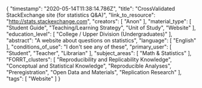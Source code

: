 {
    "timestamp": "2020-05-14T11:38:14.786Z",
    "title": "CrossValidated StackExchange site (for statistics Q&A)",
    "link_to_resource": "http://stats.stackexchange.com",
    "creators": [
        "Anon"
    ],
    "material_type": [
        "Student Guide",
        "Teaching/Learning Strategy",
        "Unit of Study",
        "Website"
    ],
    "education_level": [
        "College / Upper Division (Undergraduates)"
    ],
    "abstract": "A website about questions on statistics",
    "language": [
        "English"
    ],
    "conditions_of_use": "I don't see any of these",
    "primary_user": [
        "Student",
        "Teacher",
        "Librarian"
    ],
    "subject_areas": [
        "Math & Statistics"
    ],
    "FORRT_clusters": [
        "Reproducibility and Replicability Knowledge",
        "Conceptual and Statistical Knowledge",
        "Reproducible Analyses",
        "Preregistration",
        "Open Data and Materials",
        "Replication Research"
    ],
    "tags": [
        "Website"
    ]
}